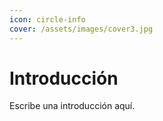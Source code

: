 ```yaml
---
icon: circle-info
cover: /assets/images/cover3.jpg
---
```


# Introducción

Escribe una introducción aquí.
